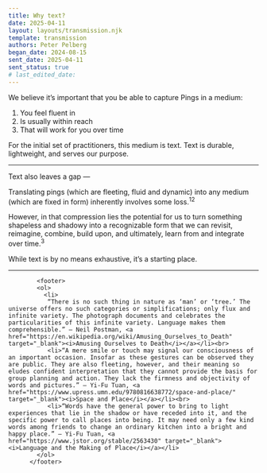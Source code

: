 ```yaml
---
title: Why text?
date: 2025-04-11
layout: layouts/transmission.njk
template: transmission
authors: Peter Pelberg
began_date: 2024-08-15
sent_date: 2025-04-11
sent_status: true
# last_edited_date:
---
```


We believe it’s important that you be able to capture Pings in a medium:

1. You feel fluent in
2. Is usually within reach
3. That will work for you over time

For the initial set of practitioners, this medium is text. Text is durable, lightweight, and serves our purpose.

---

Text also leaves a gap —

Translating pings (which are fleeting, fluid and dynamic) into any medium (which are fixed in form) inherently involves some loss.<sup>1</sup><sup>2</sup>

However, in that compression lies the potential for us to turn something shapeless and shadowy into a recognizable form that we can revisit, reimagine, combine, build upon, and ultimately, learn from and integrate over time.<sup>3</sup>

While text is by no means exhaustive, it’s a starting place.

<hr>

            <footer>
            <ol>
              <li>
               “There is no such thing in nature as ‘man’ or ‘tree.’ The universe offers no such categories or simplifications; only flux and infinite variety. The photograph documents and celebrates the particularities of this infinite variety. Language makes them comprehensible.” — Neil Postman, <a href="https://en.wikipedia.org/wiki/Amusing_Ourselves_to_Death" target="_blank"><i>Amusing Ourselves to Death</i></a></li><br>
               <li>“A mere smile or touch may signal our consciousness of an important occasion. Insofar as these gestures can be observed they are public. They are also fleeting, however, and their meaning so eludes confident interpretation that they cannot provide the basis for group planning and action. They lack the firmness and objectivity of words and pictures.” — Yi-Fu Tuan, <a href="https://www.upress.umn.edu/9780816638772/space-and-place/" target="_blank"><i>Space and Place</i></a></li><br>
               <li>“Words have the general power to bring to light experiences that lie in the shadow or have receded into it, and the specific power to call places into being. It may need only a few kind words among friends to change an ordinary kitchen into a bright and happy place.” — Yi-Fu Tuan, <a href="https://www.jstor.org/stable/2563430" target="_blank"><i>Language and the Making of Place</i></a></li>
            </ol>
          </footer>
